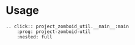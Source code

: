 # Usage

```{eval-rst}
.. click:: project_zomboid_util.__main__:main
    :prog: project-zomboid-util
    :nested: full
```
